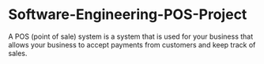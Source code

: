 # Software-Engineering-POS-Project
A POS (point of sale) system is a system that is used for your business that allows your business to accept payments from customers and keep track of sales.
